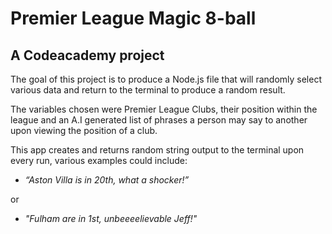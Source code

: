 # Premier League Magic 8-ball 

## A Codeacademy project


The goal of this project is to produce a Node.js file that will randomly select various data and return to the terminal to produce a random result. 

The variables chosen were Premier League Clubs, their position within the league and an A.I generated list of phrases a person may say to another upon viewing the position of a club.

This app creates and returns random string output to the terminal upon every run, various examples could include: 

- *“Aston Villa is in 20th, what a shocker!”*

or

- *"Fulham are in 1st, unbeeeelievable Jeff!"*
